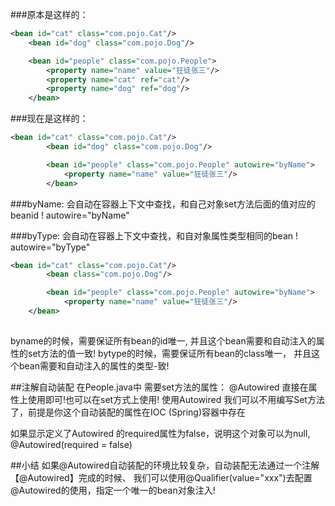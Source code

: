 ###原本是这样的：
```xml
<bean id="cat" class="com.pojo.Cat"/>
    <bean id="dog" class="com.pojo.Dog"/>

    <bean id="people" class="com.pojo.People">
        <property name="name" value="狂徒张三"/>
        <property name="cat" ref="cat"/>
        <property name="dog" ref="dog"/>
    </bean>
```

###现在是这样的：
```xml
<bean id="cat" class="com.pojo.Cat"/>
        <bean id="dog" class="com.pojo.Dog"/>

        <bean id="people" class="com.pojo.People" autowire="byName">
            <property name="name" value="狂徒张三"/>
        </bean>
```

###byName:
会自动在容器上下文中查找，和自己对象set方法后面的值对应的beanid !
autowire="byName"



###byType:
会自动在容器上下文中查找，和自对象属性类型相同的bean !
autowire="byType"
```xml
<bean id="cat" class="com.pojo.Cat"/>
        <bean class="com.pojo.Dog"/>

        <bean id="people" class="com.pojo.People" autowire="byName">
            <property name="name" value="狂徒张三"/>
    </bean>
```

##
byname的时候，需要保证所有bean的id唯一, 并且这个bean需要和自动注入的属性的set方法的值一致!
bytype的时候，需要保证所有bean的class唯一， 并且这个bean需要和自动注入的属性的类型-致!



##注解自动装配
在People.java中
需要set方法的属性：
        @Autowired
直接在属性上使用即可!也可以在set方式上使用!
使用Autowired 我们可以不用编写Set方法了，前提是你这个自动装配的属性在IOC (Spring)容器中存在


如果显示定义了Autowired 的required属性为false，说明这个对象可以为null,
        @Autowired(required = false)



##小结
如果@Autowired自动装配的环境比较复杂，自动装配无法通过一个注解【@Autowired】完成的时候、
我们可以使用@Qualifier(value="xxx")去配置@Autowired的使用，指定一个唯一的bean对象注入!










